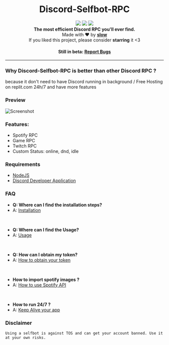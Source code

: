 <h1 align="center">Discord-Selfbot-RPC</h1>

<p align="center">
  <a href="https://github.com/Mewzax/Discord-Selfbot-RPC"><img src="https://img.shields.io/github/last-commit/Mewzax/Discord-Selfbot-RPC?style=flat" /></a>
  <a href="https://github.com/Mewzax/Discord-Selfbot-RPC/stargazers"><img src="https://img.shields.io/github/stars/Mewzax/Discord-Selfbot-RPC?style=flat" /></a>
  <a href="https://github.com/Mewzax/Discord-Selfbot-RPC"><img src="https://visitor-badge.laobi.icu/badge?page_id=Mewzax.Discord-Selfbot-RPC" /></a>
 
  <br>
  <b>The most efficient Discord RPC you'll ever find.</b><br>
  Made with ❤ by <b><a href="https://github.com/Mewzax">slow</a></b>
  <br>
  If you liked this project, please consider <b>starring</b> it <3
</p>
<h4 align="center">Still in beta: <a href="https://github.com/Mewzax/Discord-Selfbot-RPC/issues">Report Bugs</a></h4>

---

 ### Why Discord-Selfbot-RPC is better than other Discord RPC ?

 because it don't need to have Discord running in background / Free Hosting on replit.com 24h/7 and have more features

### Preview
![Screenshot](screenshot.png)

### Features:

- Spotify RPC
- Game RPC
- Twitch RPC
- Custom Status: online, dnd, idle

### Requirements
- [NodeJS](https://nodejs.org/en/download/)
- [Discord Developer Application](https://discord.com/developers/applications)

### FAQ
- **Q: Where can I find the installation steps?**
- A: [Installation](https://github.com/Mewzax/Discord-Selfbot-RPC/wiki/Installation)

<br />

- **Q: Where can I find the Usage?**
- A: [Usage](https://github.com/Mewzax/Discord-Selfbot-RPC/wiki/Usage)

<br />

- **Q: How can I obtain my token?**
- A: [How to obtain your token](https://www.youtube.com/watch?v=rawcwqFJCCE)

<br />

- **How to import spotify images ?**
- A: [How to use Spotify API](https://github.com/Mewzax/Discord-Selfbot-RPC/wiki/Spotify-API)

<br />

- **How to run 24/7 ?**
- A: [Keep Alive your app](https://github.com/Mewzax/Discord-Selfbot-RPC/wiki/Keep-Alive)

### Disclaimer
```
Using a selfbot is against TOS and can get your account banned. Use it at your own risks.
```
